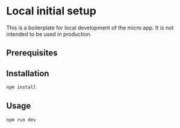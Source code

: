 # Local initial setup

This is a boilerplate for local development of the micro app. It is not intended to be used in production.

## Prerequisites

## Installation

```bash
npm install
```

## Usage

```bash
npm run dev
```
